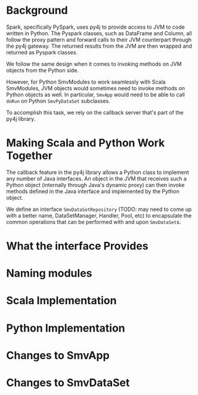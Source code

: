 # Background

Spark, specifically PySpark, uses py4j to provide access to JVM to code written in Python.  The Pyspark classes, such as DataFrame and Column, all follow the proxy pattern and forward calls to their JVM counterpart through the py4j gateway.  The returned results from the JVM are then wrapped and returned as Pyspark classes.

We follow the same design when it comes to invoking methods on JVM objects from the Python side.

However, for Python SmvModules to work seamlessly with Scala SmvModules, JVM objects would sometimes need to invoke methods on Python objects as well.  In particular, `SmvApp` would need to be able to call `doRun` on Python `SmvPyDataSet` subclasses.

To accomplish this task, we rely on the callback server that's part of the py4j library.

# Making Scala and Python Work Together

The callback feature in the py4j library allows a Python class to implement any number of Java interfaces.  An object in the JVM that receives such a Python object (internally through Java's dynamic proxy) can then invoke methods defined in the Java interface and implemented by the Python object.

We define an interface `SmvDataSetRepository` (TODO: may need to come up with a better name, DataSetManager, Handler, Pool, etc) to encapsulate the common operations that can be performed with and upon `SmvDataSet`s.

# What the interface Provides

# Naming modules

# Scala Implementation

# Python Implementation

# Changes to SmvApp

# Changes to SmvDataSet


